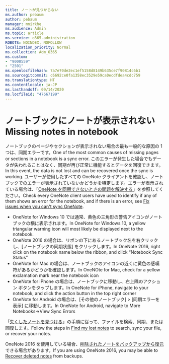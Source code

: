 ```yaml
---
title: ノートが見つからない
ms.author: pebaum
author: pebaum
manager: mnirkhe
ms.audience: Admin
ms.topic: article
ms.service: o365-administration
ROBOTS: NOINDEX, NOFOLLOW
localization_priority: Normal
ms.collection: Adm_O365
ms.custom:
- "9000559"
- "2501"
ms.openlocfilehash: 7a7e70de2ec1ef5158d8149b635ce7f90814c6b1
ms.sourcegitcommit: c6692ce0fa1358ec3529e59ca0ecdfdea4cdc759
ms.translationtype: HT
ms.contentlocale: ja-JP
ms.lasthandoff: 09/14/2020
ms.locfileid: "47667199"
---
```

# <a name="missing-notes-in-notebook"></a><span data-ttu-id="d92ab-102">ノートブックにノートが表示されない</span><span class="sxs-lookup"><span data-stu-id="d92ab-102">Missing notes in notebook</span></span>

<span data-ttu-id="d92ab-103">ノートブックのページやセクションが表示されない場合の最も一般的な原因の 1 つは、同期エラーです。</span><span class="sxs-lookup"><span data-stu-id="d92ab-103">One of the most common causes of missing pages or sections in a notebook is a sync error.</span></span> <span data-ttu-id="d92ab-104">このエラーが発生した場合でもデータが失われることはなく、同期が再び正常に機能するとデータを回復できます。</span><span class="sxs-lookup"><span data-stu-id="d92ab-104">In this event, the data is not lost and can be recovered once the sync is working.</span></span> <span data-ttu-id="d92ab-105">ユーザーが使用したすべての OneNote クライアントを確認し、ノートブックでのエラーが表示されていないかどうかを特定します。エラーが表示されている場合は、「[OneNote を同期できないときの問題を解決する](https://support.office.com/article/299495ef-66d1-448f-90c1-b785a6968d45)」を参照してください。</span><span class="sxs-lookup"><span data-stu-id="d92ab-105">Check every OneNote client users have used to identify if any of them shows an error for the notebook, and if there is an error, see [Fix issues when you can't sync OneNote](https://support.office.com/article/299495ef-66d1-448f-90c1-b785a6968d45).</span></span>

- <span data-ttu-id="d92ab-106">OneNote for Windows 10 では通常、黄色の三角形の警告アイコンがノートブックの横に表示されます。</span><span class="sxs-lookup"><span data-stu-id="d92ab-106">In OneNote for Windows 10, a yellow triangular warning icon will most likely be displayed next to the notebook.</span></span>
- <span data-ttu-id="d92ab-107">OneNote 2016 の場合は、リボンの下にあるノートブック名を右クリックし、[ノートブックの同期状態] をクリックします。</span><span class="sxs-lookup"><span data-stu-id="d92ab-107">In OneNote 2016, right click on the notebook name below the ribbon, and click “Notebook Sync Status”</span></span>
- <span data-ttu-id="d92ab-108">OneNote for Mac の場合は、ノートブックのアイコンの近くに黄色の感嘆符があるかどうかを確認します。</span><span class="sxs-lookup"><span data-stu-id="d92ab-108">In OneNOte for Mac, check for a yellow exclamation mark near the notebook icon</span></span>
- <span data-ttu-id="d92ab-109">OneNote for iPhone の場合は、ノートブックに移動し、右上隅のアクション ボタンをタップします。</span><span class="sxs-lookup"><span data-stu-id="d92ab-109">In OneNote for iPhone, navigate to your notebook, and click the action button in the top right corner</span></span>
- <span data-ttu-id="d92ab-110">OneNote for Android の場合は、[その他のノートブック] > [同期エラーを表示] に移動します。</span><span class="sxs-lookup"><span data-stu-id="d92ab-110">In OneNote for Android, navigate to More Notebooks->View Sync Errors</span></span>

<span data-ttu-id="d92ab-111">「[失くしたノートを見つける](https://support.office.com/article/32cb2bd7-afe7-44d2-a711-398a88421287)」の手順に従って、ファイルを検索、同期、または回復します。</span><span class="sxs-lookup"><span data-stu-id="d92ab-111">Follow the steps in [Find my lost notes](https://support.office.com/article/32cb2bd7-afe7-44d2-a711-398a88421287) to search, sync your file, or recover your notes.</span></span>

<span data-ttu-id="d92ab-112">OneNote 2016 を使用している場合、[削除されたノートをバックアップから復元](https://support.office.com/article/32ed1036-74fd-4c21-bc28-033a486e6b14)できる場合があります。</span><span class="sxs-lookup"><span data-stu-id="d92ab-112">If you are using OneNote 2016, you may be able to [Recover deleted notes](https://support.office.com/article/32ed1036-74fd-4c21-bc28-033a486e6b14) from backups.</span></span>